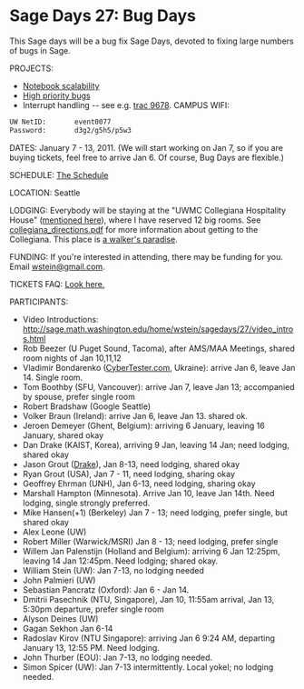 

# Sage Days 27: Bug Days

This Sage days will be a bug fix Sage Days, devoted to fixing large numbers of bugs in Sage.  

PROJECTS: 

   * <a href="/Notebook%20scalability">Notebook scalability</a> 
   * <a href="/days27/bugs">High priority bugs</a> 
   * Interrupt handling -- see e.g. <a class="http" href="http://trac.sagemath.org/sage_trac/ticket/9678">trac 9678</a>. 
CAMPUS WIFI: 
```txt
UW NetID:       event0077
Password:       d3g2/g5h5/p5w3
```
DATES: January 7 - 13, 2011.  (We will start working on Jan 7, so if you are buying tickets, feel free to arrive Jan 6.  Of course, Bug Days are flexible.)    

SCHEDULE: <a href="/days27/schedule">The Schedule</a>  

LOCATION: Seattle 

LODGING: Everybody will be staying at the "UWMC Collegiana Hospitality House" (<a class="http" href="http://uwmedicine.washington.edu/Patient-Care/Locations/UWMC/Patient-Family-Resources/Pages/Patient-Family-Housing.aspx">mentioned here</a>), where I have reserved 12 big rooms.  See <a href="days27/collegiana_directions.pdf">collegiana_directions.pdf</a> for more information about getting to the Collegiana.  This place is <a class="http" href="http://www.walkscore.com/score/4311-12th-Ave-NE-Seattle-Washington-98105-">a walker's paradise</a>. 

FUNDING: If you're interested in attending, there may be funding for you.   Email <a href="mailto:wstein@gmail.com">wstein@gmail.com</a>. 

TICKETS FAQ: <a href="/days27/faq">Look here.</a> 

PARTICIPANTS: 

   * Video Introductions: <a href="http://sage.math.washington.edu/home/wstein/sagedays/27/video_intros.html">http://sage.math.washington.edu/home/wstein/sagedays/27/video_intros.html</a> 
   * Rob Beezer (U Puget Sound, Tacoma), after AMS/MAA Meetings, shared room nights of Jan 10,11,12 
   * Vladimir Bondarenko (<a class="http" href="http://cybertester.com/">CyberTester.com</a>, Ukraine): arrive Jan 6, leave Jan 14. Single room. 
   * Tom Boothby (SFU, Vancouver): arrive Jan 7, leave Jan 13; accompanied by spouse, prefer single room 
   * Robert Bradshaw (Google Seattle) 
   * Volker Braun (Ireland): arrive Jan 6, leave Jan 13. shared ok. 
   * Jeroen Demeyer (Ghent, Belgium): arriving 6 January, leaving 16 January, shared okay 
   * Dan Drake (KAIST, Korea), arriving 9 Jan, leaving 14 Jan; need lodging, shared okay 
   * Jason Grout (<a class="http" href="http://www.drake.edu">Drake</a>), Jan 8-13, need lodging, shared okay 
   * Ryan Grout (USA), Jan 7 - 11, need lodging, sharing okay 
   * Geoffrey Ehrman (UNH), Jan 6-13, need lodging, sharing okay 
   * Marshall Hampton (Minnesota).  Arrive Jan 10, leave Jan 14th.  Need lodging, single strongly preferred. 
   * Mike Hansen(+1) (Berkeley)  Jan 7 - 13; need lodging, prefer single, but shared okay 
   * Alex Leone  (UW) 
   * Robert Miller (Warwick/MSRI) Jan 8 - 13; need lodging, prefer single 
   * Willem Jan Palenstijn (Holland and Belgium): arriving 6 Jan 12:25pm, leaving 14 Jan 12:45pm. Need lodging; shared okay. 
   * William Stein (UW):  Jan 7-13, no lodging needed 
   * John Palmieri (UW) 
   * Sebastian Pancratz (Oxford): Jan 6 - Jan 14. 
   * Dmitrii Pasechnik (NTU, Singapore), Jan 10, 11:55am arrival, Jan 13, 5:30pm departure, prefer single room 
   * Alyson Deines (UW) 
   * Gagan Sekhon Jan 6-14 
   * Radoslav Kirov (NTU Singapore): arriving Jan 6 9:24 AM, departing January 13, 12:55 PM. Need lodging. 
   * John Thurber (EOU):  Jan 7-13, no lodging needed. 
   * Simon Spicer (UW): Jan 7-13 intermittently. Local yokel; no lodging needed. 